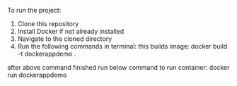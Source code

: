 To run the project:
1. Clone this repository
2. Install Docker if not already installed
3. Navigate to the cloned directory
4. Run the following commands in terminal:
this builds image: 
   docker build -t dockerappdemo .

after above command finished run below command to run container:
   docker run dockerappdemo
